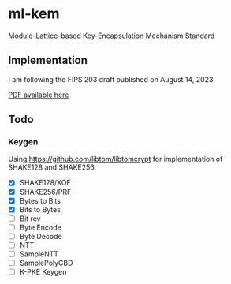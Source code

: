 # ml-kem
Module-Lattice-based Key-Encapsulation Mechanism Standard

## Implementation
I am following the FIPS 203 draft published on August 14, 2023 

[PDF available here](https://doi.org/10.6028/NIST.FIPS.203.ipd)

## Todo

### Keygen
Using https://github.com/libtom/libtomcrypt for implementation of SHAKE128 and SHAKE256.

- [x] SHAKE128/XOF
- [x] SHAKE256/PRF
- [x] Bytes to Bits
- [x] Bits to Bytes
- [ ] Bit rev
- [ ] Byte Encode
- [ ] Byte Decode
- [ ] NTT
- [ ] SampleNTT
- [ ] SamplePolyCBD
- [ ] K-PKE Keygen

